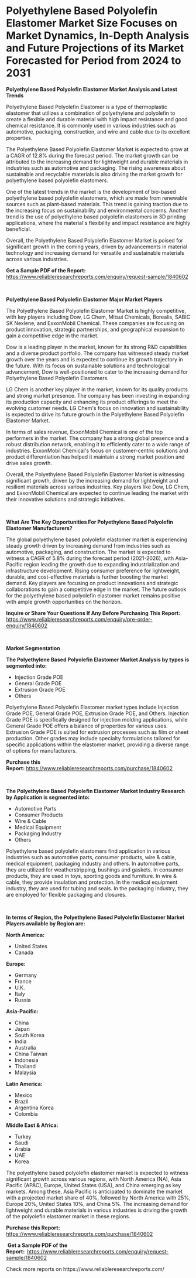 <p><h1>Polyethylene Based Polyolefin Elastomer Market Size Focuses on Market Dynamics, In-Depth Analysis and Future Projections of its Market Forecasted for Period from 2024 to 2031</h1></p><p><strong>Polyethylene Based Polyolefin Elastomer Market Analysis and Latest Trends</strong></p>
<p><p>Polyethylene Based Polyolefin Elastomer is a type of thermoplastic elastomer that utilizes a combination of polyethylene and polyolefin to create a flexible and durable material with high impact resistance and good chemical resistance. It is commonly used in various industries such as automotive, packaging, construction, and wire and cable due to its excellent properties.</p><p>The Polyethylene Based Polyolefin Elastomer Market is expected to grow at a CAGR of 12.8% during the forecast period. The market growth can be attributed to the increasing demand for lightweight and durable materials in industries such as automotive and packaging. The rising awareness about sustainable and recyclable materials is also driving the market growth for polyethylene based polyolefin elastomers.</p><p>One of the latest trends in the market is the development of bio-based polyethylene based polyolefin elastomers, which are made from renewable sources such as plant-based materials. This trend is gaining traction due to the increasing focus on sustainability and environmental concerns. Another trend is the use of polyethylene based polyolefin elastomers in 3D printing applications, where the material's flexibility and impact resistance are highly beneficial.</p><p>Overall, the Polyethylene Based Polyolefin Elastomer Market is poised for significant growth in the coming years, driven by advancements in material technology and increasing demand for versatile and sustainable materials across various industries.</p></p>
<p><strong>Get a Sample PDF of the Report:&nbsp;</strong> <a href="https://www.reliableresearchreports.com/enquiry/request-sample/1840602">https://www.reliableresearchreports.com/enquiry/request-sample/1840602</a></p>
<p>&nbsp;</p>
<p><strong>Polyethylene Based Polyolefin Elastomer Major Market Players</strong></p>
<p><p>The Polyethylene Based Polyolefin Elastomer Market is highly competitive, with key players including Dow, LG Chem, Mitsui Chemicals, Borealis, SABIC SK Nexlene, and ExxonMobil Chemical. These companies are focusing on product innovation, strategic partnerships, and geographical expansion to gain a competitive edge in the market.</p><p>Dow is a leading player in the market, known for its strong R&D capabilities and a diverse product portfolio. The company has witnessed steady market growth over the years and is expected to continue its growth trajectory in the future. With its focus on sustainable solutions and technological advancement, Dow is well-positioned to cater to the increasing demand for Polyethylene Based Polyolefin Elastomers.</p><p>LG Chem is another key player in the market, known for its quality products and strong market presence. The company has been investing in expanding its production capacity and enhancing its product offerings to meet the evolving customer needs. LG Chem's focus on innovation and sustainability is expected to drive its future growth in the Polyethylene Based Polyolefin Elastomer Market.</p><p>In terms of sales revenue, ExxonMobil Chemical is one of the top performers in the market. The company has a strong global presence and a robust distribution network, enabling it to efficiently cater to a wide range of industries. ExxonMobil Chemical's focus on customer-centric solutions and product differentiation has helped it maintain a strong market position and drive sales growth.</p><p>Overall, the Polyethylene Based Polyolefin Elastomer Market is witnessing significant growth, driven by the increasing demand for lightweight and resilient materials across various industries. Key players like Dow, LG Chem, and ExxonMobil Chemical are expected to continue leading the market with their innovative solutions and strategic initiatives.</p></p>
<p>&nbsp;</p>
<p><strong>What Are The Key Opportunities For Polyethylene Based Polyolefin Elastomer Manufacturers?</strong></p>
<p><p>The global polyethylene based polyolefin elastomer market is experiencing steady growth driven by increasing demand from industries such as automotive, packaging, and construction. The market is expected to witness a CAGR of 5.8% during the forecast period (2021-2026), with Asia-Pacific region leading the growth due to expanding industrialization and infrastructure development. Rising consumer preference for lightweight, durable, and cost-effective materials is further boosting the market demand. Key players are focusing on product innovations and strategic collaborations to gain a competitive edge in the market. The future outlook for the polyethylene based polyolefin elastomer market remains positive with ample growth opportunities on the horizon.</p></p>
<p><strong>Inquire or Share Your Questions If Any Before Purchasing This Report:</strong> <a href="https://www.reliableresearchreports.com/enquiry/pre-order-enquiry/1840602">https://www.reliableresearchreports.com/enquiry/pre-order-enquiry/1840602</a></p>
<p>&nbsp;</p>
<p><strong>Market Segmentation</strong></p>
<p><strong>The Polyethylene Based Polyolefin Elastomer Market Analysis by types is segmented into:</strong></p>
<p><ul><li>Injection Grade POE</li><li>General Grade POE</li><li>Extrusion Grade POE</li><li>Others</li></ul></p>
<p><p>Polyethylene Based Polyolefin Elastomer market types include Injection Grade POE, General Grade POE, Extrusion Grade POE, and Others. Injection Grade POE is specifically designed for injection molding applications, while General Grade POE offers a balance of properties for various uses. Extrusion Grade POE is suited for extrusion processes such as film or sheet production. Other grades may include specialty formulations tailored for specific applications within the elastomer market, providing a diverse range of options for manufacturers.</p></p>
<p><strong>Purchase this Report:&nbsp;</strong><a href="https://www.reliableresearchreports.com/purchase/1840602">https://www.reliableresearchreports.com/purchase/1840602</a></p>
<p>&nbsp;</p>
<p><strong>The Polyethylene Based Polyolefin Elastomer Market Industry Research by Application is segmented into:</strong></p>
<p><ul><li>Automotive Parts</li><li>Consumer Products</li><li>Wire & Cable</li><li>Medical Equipment</li><li>Packaging Industry</li><li>Others</li></ul></p>
<p><p>Polyethylene based polyolefin elastomers find application in various industries such as automotive parts, consumer products, wire & cable, medical equipment, packaging industry and others. In automotive parts, they are utilized for weatherstripping, bushings and gaskets. In consumer products, they are used in toys, sporting goods and furniture. In wire & cable, they provide insulation and protection. In the medical equipment industry, they are used for tubing and seals. In the packaging industry, they are employed for flexible packaging and closures.</p></p>
<p>&nbsp;</p>
<p><strong>In terms of Region, the Polyethylene Based Polyolefin Elastomer Market Players available by Region are:</strong></p>
<p>
    <p> <strong> North America: </strong>
        <ul>
            <li>United States</li>
            <li>Canada</li>
        </ul>
        </p> 
    <p> <strong> Europe: </strong>
        <ul>
            <li>Germany</li>
            <li>France</li>
            <li>U.K.</li>
            <li>Italy</li>
            <li>Russia</li>
        </ul>
        </p> 
    <p> <strong> Asia-Pacific: </strong>
        <ul>
            <li>China</li>
            <li>Japan</li>
            <li>South Korea</li>
            <li>India</li>
            <li>Australia</li>
            <li>China Taiwan</li>
            <li>Indonesia</li>
            <li>Thailand</li>
            <li>Malaysia</li>
        </ul>
        </p> 
    <p> <strong> Latin America: </strong>
        <ul>
            <li>Mexico</li>
            <li>Brazil</li>
            <li>Argentina Korea</li>
            <li>Colombia</li>
        </ul>
        </p> 
    <p> <strong> Middle East & Africa: </strong>
        <ul>
            <li>Turkey</li>
            <li>Saudi</li>
            <li>Arabia</li>
            <li>UAE</li>
            <li>Korea</li>
        </ul>
    </p>
    </p>
<p><p>The polyethylene based polyolefin elastomer market is expected to witness significant growth across various regions, with North America (NA), Asia Pacific (APAC), Europe, United States (USA), and China emerging as key markets. Among these, Asia Pacific is anticipated to dominate the market with a projected market share of 40%, followed by North America with 25%, Europe 20%, United States 10%, and China 5%. The increasing demand for lightweight and durable materials in various industries is driving the growth of the polyolefin elastomer market in these regions.</p></p>
<p><strong>Purchase this Report: </strong><a href="https://www.reliableresearchreports.com/purchase/1840602">https://www.reliableresearchreports.com/purchase/1840602</a></p>
<p>&nbsp;<strong>Get a Sample PDF of the Report:&nbsp;&nbsp;</strong><a href="https://www.reliableresearchreports.com/enquiry/request-sample/1840602">https://www.reliableresearchreports.com/enquiry/request-sample/1840602</a></p>
<p><strong></strong></p>
<p>Check more reports on https://www.reliableresearchreports.com/</p>